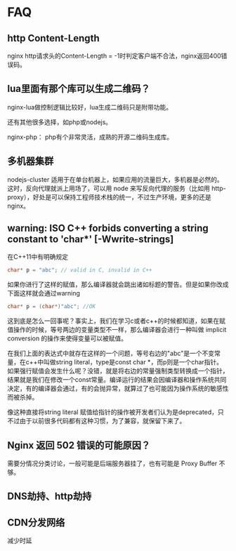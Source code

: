 # FAQ

## http Content-Length

nginx http请求头的Content-Length = -1时判定客户端不合法，nginx返回400错误码。

## lua里面有那个库可以生成二维码？

nginx-lua做控制逻辑比较好，lua生成二维码只是附带功能。

还有其他很多选择，如php或nodejs。 

nginx-php： php有个非常灵活，成熟的开源二维码生成库。

## 多机器集群

nodejs-cluster 适用于在单台机器上，如果应用的流量巨大，多机器是必然的。这时，反向代理就派上用场了，可以用 node 来写反向代理的服务（比如用 http-proxy），好处是可以保持工程师技术栈的统一，不过生产环境，更多的还是nginx。

## warning: ISO C++ forbids converting a string constant to 'char*' [-Wwrite-strings]
在C++11中有明确规定
```C
char* p = "abc"; // valid in C, invalid in C++
```

如果你进行了这样的赋值，那么编译器就会跳出诸如标题的警告。但是如果你改成下面这样就会通过warning
```C
char* p = (char*)"abc"; //OK
```

这到底是怎么一回事呢？事实上，我们在学习c或者c++的时候都知道，如果在赋值操作的时候，等号两边的变量类型不一样，那么编译器会进行一种叫做 implicit conversion 的操作来使得变量可以被赋值。
 
在我们上面的表达式中就存在这样的一个问题，等号右边的"abc"是一个不变常量，在c++中叫做string literal，type是const char *，而p则是一个char指针。如果强行赋值会发生什么呢？没错，就是将右边的常量强制类型转换成一个指针，结果就是我们在修改一个const常量。编译运行的结果会因编译器和操作系统共同决定，有的编译器会通过，有的会抛异常，就算过了也可能因为操作系统的敏感性而被杀掉。
 
像这种直接将string literal 赋值给指针的操作被开发者们认为是deprecated，只不过由于以前很多代码都有这种习惯，为了兼容，就保留下来了。

## Nginx 返回 502 错误的可能原因？

需要分情况分类讨论，一般可能是后端服务器挂了，也有可能是 Proxy Buffer 不够。

## DNS劫持、http劫持

## CDN分发网络

减少时延 

